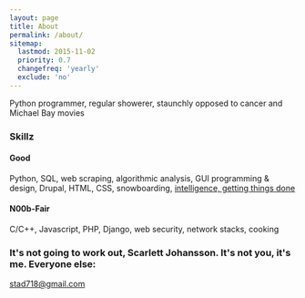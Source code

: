 ```yaml
---
layout: page
title: About
permalink: /about/
sitemap:
  lastmod: 2015-11-02
  priority: 0.7
  changefreq: 'yearly'
  exclude: 'no'
---
```


Python programmer, regular showerer, staunchly opposed to cancer and Michael Bay movies 

### Skillz
#### Good
Python, SQL, web scraping, algorithmic analysis, GUI programming & design, Drupal, HTML, CSS, snowboarding, [intelligence, getting things done](http://www.joelonsoftware.com/articles/GuerrillaInterviewing3.html)
#### N00b-Fair
C/C++, Javascript, PHP, Django, web security, network stacks, cooking

### It's not going to work out, Scarlett Johansson. It's not you, it's me. Everyone else:

[stad718@gmail.com](mailto:stad718@gmail.com)